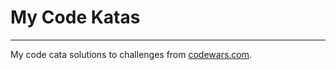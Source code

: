 # My Code Katas
--------------------
My code cata solutions to challenges from [codewars.com](http://www.codewars.com/users/acidghost).
